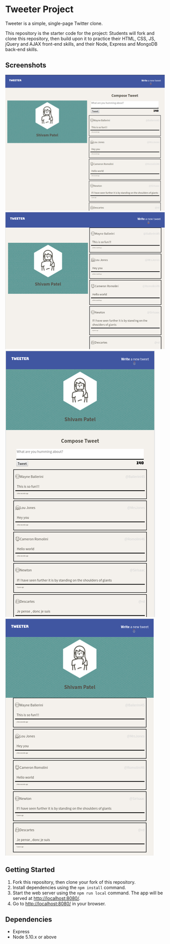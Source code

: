 # Tweeter Project

Tweeter is a simple, single-page Twitter clone.

This repository is the starter code for the project: Students will fork and clone this repository, then build upon it to practice their HTML, CSS, JS, jQuery and AJAX front-end skills, and their Node, Express and MongoDB back-end skills.


## Screenshots

!["Desktop View with compose tweets present"](https://github.com/DrPaddle/tweeter/blob/master/docs/Desktop%20View.png)
!["Desktop View without Compose Tweets"](https://github.com/DrPaddle/tweeter/blob/master/docs/desktop%20without%20compose.png)
!["Mobile View with Compose"](https://github.com/DrPaddle/tweeter/blob/master/docs/Mobile%20%20with%20Compose.png)
!["Mobile View without Compose Tweets"](https://github.com/DrPaddle/tweeter/blob/master/docs/Mobile%20Without%20compose.png)

## Getting Started

1. Fork this repository, then clone your fork of this repository.
2. Install dependencies using the `npm install` command.
3. Start the web server using the `npm run local` command. The app will be served at <http://localhost:8080/>.
4. Go to <http://localhost:8080/> in your browser.

## Dependencies

- Express
- Node 5.10.x or above
